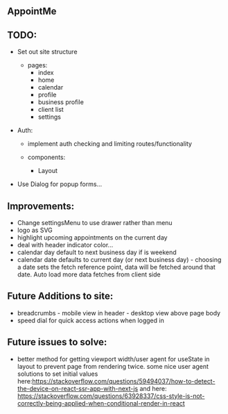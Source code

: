 ## AppointMe

## TODO:

- Set out site structure
    - pages:
        - index
        - home
        - calendar
        - profile
        - business profile
        - client list
        - settings
        
 - Auth:
    - implement auth checking and limiting routes/functionality

    - components:
        - Layout

 - Use Dialog for popup forms...

## Improvements:
 - Change settingsMenu to use drawer rather than menu
 - logo as SVG
 - highlight upcoming appointments on the current day
 - deal with header indicator color...
 - calendar day default to next business day if is weekend
 - calendar date defaults to current day (or next business day) - choosing a date sets the fetch reference point, data will be fetched around that date. Auto load more data fetches from client side

## Future Additions to site:
 - breadcrumbs - mobile view in header - desktop view above page body
 - speed dial for quick access actions when logged in

## Future issues to solve:
 - better method for getting viewport width/user agent for useState in layout to prevent page from rendering twice. some nice user agent solutions to set initial values here:https://stackoverflow.com/questions/59494037/how-to-detect-the-device-on-react-ssr-app-with-next-js and here: https://stackoverflow.com/questions/63928337/css-style-is-not-correctly-being-applied-when-conditional-render-in-react
